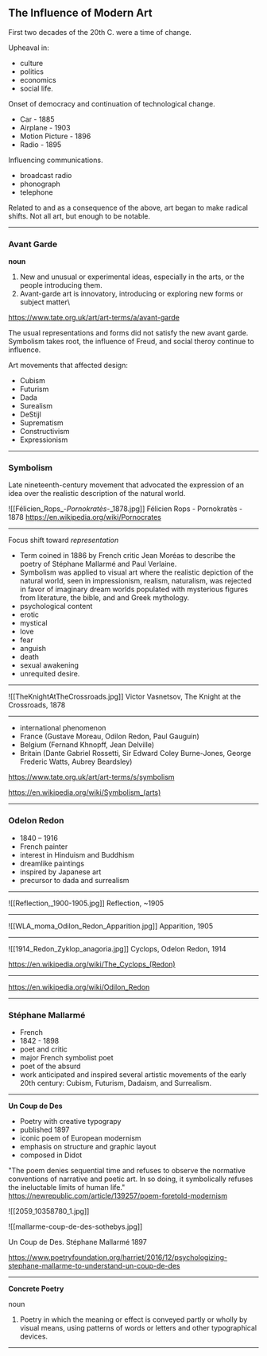 ## The Influence of Modern Art

First two decades of the 20th C. were a time of change.

Upheaval in: 

- culture 
- politics
- economics
- social life.

Onset of democracy and continuation of technological change.

- Car - 1885
- Airplane - 1903
- Motion Picture - 1896
- Radio - 1895

Influencing communications.

- broadcast radio
- phonograph
- telephone

Related to and as a consequence of the above, art began to make radical shifts. Not all art, but enough to be notable.

<hr>

### Avant Garde

**noun**

1. New and unusual or experimental ideas, especially in the arts, or the people introducing them.
2. Avant-garde art is innovatory, introducing or exploring new forms or subject matter\

https://www.tate.org.uk/art/art-terms/a/avant-garde

The usual representations and forms did not satisfy the new avant garde. Symbolism takes root, the influence of Freud, and social theroy continue to influence.

Art movements that affected design:

- Cubism
- Futurism
- Dada
- Surealism
- DeStijl
- Suprematism
- Constructivism
- Expressionism

<hr>

### Symbolism

Late nineteenth-century movement that advocated the expression of an idea over the realistic description of the natural world.

![[Félicien_Rops_-_Pornokratès_-_1878.jpg]]
Félicien Rops - Pornokratès - 1878
https://en.wikipedia.org/wiki/Pornocrates

<hr>

Focus shift toward *representation*

- Term coined in 1886 by French critic Jean Moréas to describe the poetry of Stéphane Mallarmé and Paul Verlaine.
- Symbolism was applied to visual art where the realistic depiction of the natural world, seen in impressionism, realism, naturalism, was rejected in favor of imaginary dream worlds populated with mysterious figures from literature, the bible, and and Greek mythology. 
- psychological content
- erotic
- mystical
- love
- fear
- anguish
- death
- sexual awakening
- unrequited desire.

<hr>

![[TheKnightAtTheCrossroads.jpg]]
Victor Vasnetsov, The Knight at the Crossroads, 1878

<hr>

- international phenomenon
- France (Gustave Moreau, Odilon Redon, Paul Gauguin)
- Belgium (Fernand Khnopff, Jean Delville)
- Britain (Dante Gabriel Rossetti, Sir Edward Coley Burne-Jones, George Frederic Watts, Aubrey Beardsley)

https://www.tate.org.uk/art/art-terms/s/symbolism

https://en.wikipedia.org/wiki/Symbolism_(arts)

<hr>

### Odelon Redon

- 1840 – 1916
- French painter
- interest in Hinduism and Buddhism
- dreamlike paintings
- inspired by Japanese art
- precursor to dada and surrealism

<hr>

![[Reflection,_1900-1905.jpg]]
Reflection, ~1905

<hr>

![[WLA_moma_Odilon_Redon_Apparition.jpg]]
Apparition, 1905

<hr>

![[1914_Redon_Zyklop_anagoria.jpg]]
Cyclops, Odelon Redon, 1914

https://en.wikipedia.org/wiki/The_Cyclops_(Redon)

<hr>

https://en.wikipedia.org/wiki/Odilon_Redon

<hr>

### Stéphane Mallarmé

- French
- 1842 - 1898
- poet and critic
- major French symbolist poet
- poet of the absurd
- work anticipated and inspired several artistic movements of the early 20th century: Cubism, Futurism, Dadaism, and Surrealism.

<hr>

**Un Coup de Des**

- Poetry with creative typograpy
- published 1897
- iconic poem of European modernism
- emphasis on structure and graphic layout
- composed in Didot

"The poem denies sequential time and refuses to observe the normative conventions of narrative and poetic art. In so doing, it symbolically refuses the ineluctable limits of human life."
https://newrepublic.com/article/139257/poem-foretold-modernism

![[2059_10358780_1.jpg]]

![[mallarme-coup-de-des-sothebys.jpg]]

Un Coup de Des. Stéphane Mallarmé 1897

https://www.poetryfoundation.org/harriet/2016/12/psychologizing-stephane-mallarme-to-understand-un-coup-de-des

<hr>

**Concrete Poetry**

noun

1. Poetry in which the meaning or effect is conveyed partly or wholly by visual means, using patterns of words or letters and other typographical devices.

<hr>



